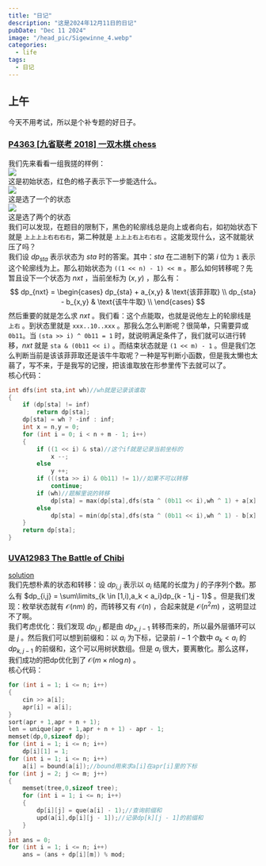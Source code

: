 ```yaml
---
title: "日记"
description: "这是2024年12月11日的日记"
pubDate: "Dec 11 2024"
image: "/head_pic/Sigewinne_4.webp"
categories:
  - life
tags:
  - 日记
---
```


## 上午
今天不用考试，所以是个补专题的好日子。

### <a href = "https://www.luogu.com.cn/problem/P4363" target = "Blank">P4363 [九省联考 2018] 一双木棋 chess</a>  
我们先来看看一组我搓的样例：  
<img src = "/pic_in_blog/2024-12-11日记/初始.webp">  
这是初始状态，红色的格子表示下一步能选什么。  
<img src = "/pic_in_blog/2024-12-11日记/1.webp">  
这是选了一个的状态  
<img src = "/pic_in_blog/2024-12-11日记/2.webp">  
这是选了两个的状态  
我们可以发现，在题目的限制下，黑色的轮廓线总是向上或者向右，如初始状态下就是 `上上上上右右右右`，第二种就是 `上上上右上右右右` 。这能发现什么，这不就能状压了吗？  
我们设 $dp_{sta}$ 表示状态为 $sta$ 时的答案。其中：$sta$ 在二进制下的第 $i$ 位为 `1` 表示这个轮廓线为上。那么初始状态为 `((1 << n) - 1) << m` 。那么如何转移呢？先暂且设下一个状态为 $nxt$ ，当前坐标为 $(x,y)$ ，那么有：
$$
dp_{nxt} = \begin{cases}
dp_{sta} + a_{x,y} & \text{该菲菲取} \\
dp_{sta} - b_{x,y} & \text{该牛牛取} \\
\end{cases}
$$
然后重要的就是怎么求 $nxt$ 。我们看：这个点能取，也就是说他左上的轮廓线是 `上右` 。到状态里就是 `xxx..10..xxx` 。那我么怎么判断呢？很简单，只需要异或 `0b11`。当 `(sta >> i) ^ 0b11 = 1` 时，就说明满足条件了，我们就可以进行转移，$nxt$ 就是 `sta & (0b11 << i)` 。而结束状态就是 `(1 << m) - 1` 。但是我们怎么判断当前是该该菲菲取还是该牛牛取呢？一种是写判断小函数，但是我太懒也太蒻了，写不来，于是我写的记搜，把该谁取放在形参里传下去就可以了。  
核心代码：
```cpp
int dfs(int sta,int wh)//wh就是记录该谁取
{
    if (dp[sta] != inf)
        return dp[sta];
    dp[sta] = wh ? -inf : inf;
    int x = n,y = 0;
    for (int i = 0; i < n + m - 1; i++)
    {
        if ((1 << i) & sta)//这个if就是记录当前坐标的
            x --;
        else
            y ++;
        if (((sta >> i) & 0b11) != 1)//如果不可以转移
            continue;
        if (wh)//题解里说的转移
            dp[sta] = max(dp[sta],dfs(sta ^ (0b11 << i),wh ^ 1) + a[x][y]);
        else
            dp[sta] = min(dp[sta],dfs(sta ^ (0b11 << i),wh ^ 1) - b[x][y]);
    }
    return dp[sta];
}
```

### <a href = "https://www.luogu.com.cn/problem/UVA12983" target = "_blank">UVA12983 The Battle of Chibi</a>
<a href = "https://www.luogu.com.cn/article/birofcz1" target = "_blank">solution</a>  
我们先想朴素的状态和转移：设 $dp_{i,j}$ 表示以 $a_i$ 结尾的长度为 $j$ 的子序列个数。那么有 $dp_{i,j} = \sum\limits_{k \in [1,i),a_k < a_i}dp_{k - 1,j - 1}$ 。但是我们发现：枚举状态就有 $\mathcal{O}(nm)$ 的，而转移又有 $\mathcal{O}(n)$ ，合起来就是 $\mathcal{O}(n^2m)$ ，这明显过不了啊。  
我们考虑优化：我们发现 $dp_{i,j}$ 都是由 $dp_{x,j - 1}$ 转移而来的，所以最外层循环可以是 $j$ 。然后我们可以想到前缀和：以 $a_i$ 为下标，记录前 $i - 1$ 个数中 $a_k < a_i$ 的 $dp_{k,j - 1}$ 的前缀和，这个可以用树状数组。但是 $a_i$ 很大，要离散化。那么这样，我们成功的把dp优化到了 $\mathcal{O}(m \times n \log n)$ 。  
核心代码：
```cpp
for (int i = 1; i <= n; i++)
{
    cin >> a[i];
    apr[i] = a[i];
}
sort(apr + 1,apr + n + 1);
len = unique(apr + 1,apr + n + 1) - apr - 1;
memset(dp,0,sizeof dp);
for (int i = 1; i <= n; i++)
    dp[i][1] = 1;
for (int i = 1; i <= n; i++)
    a[i] = bound(a[i]);//bound用来求a[i]在apr[i]里的下标
for (int j = 2; j <= m; j++)
{
    memset(tree,0,sizeof tree);
    for (int i = 1; i <= n; i++)
    {
        dp[i][j] = que(a[i] - 1);//查询前缀和
        upd(a[i],dp[i][j - 1]);//记录dp[k][j - 1]的前缀和
    }
}
int ans = 0;
for (int i = 1; i <= n; i++)
    ans = (ans + dp[i][m]) % mod;
```
